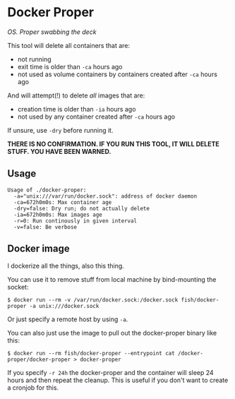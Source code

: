 # Docker Proper
*OS. Proper swabbing the deck*

This tool will delete all containers that are:

- not running
- exit time is older than `-ca` hours ago
- not used as volume containers by containers created after `-ca` hours ago

And will attempt(!) to delete *all* images that are:

- creation time is older than `-ia` hours ago
- not used by any container created after `-ca` hours ago

If unsure, use `-dry` before running it.

**THERE IS NO CONFIRMATION. IF YOU RUN THIS TOOL, IT WILL DELETE
STUFF. YOU HAVE BEEN WARNED.**

## Usage

    Usage of ./docker-proper:
      -a="unix:///var/run/docker.sock": address of docker daemon
      -ca=672h0m0s: Max container age
      -dry=false: Dry run; do not actually delete
      -ia=672h0m0s: Max images age
      -r=0: Run continously in given interval
      -v=false: Be verbose


## Docker image
I dockerize all the things, also this thing.

You can use it to remove stuff from local machine by bind-mounting the socket:

    $ docker run --rm -v /var/run/docker.sock:/docker.sock fish/docker-proper -a unix:///docker.sock

Or just specify a remote host by using `-a`.

You can also just use the image to pull out the docker-proper binary like this:

    $ docker run --rm fish/docker-proper --entrypoint cat /docker-proper/docker-proper > docker-proper

If you specify `-r 24h` the docker-proper and the container will sleep
24 hours and then repeat the cleanup. This is useful if you don't want
to create a cronjob for this.
